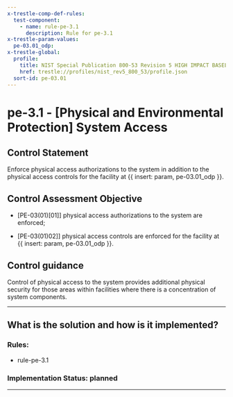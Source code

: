```yaml
---
x-trestle-comp-def-rules:
  test-component:
    - name: rule-pe-3.1
      description: Rule for pe-3.1
x-trestle-param-values:
  pe-03.01_odp:
x-trestle-global:
  profile:
    title: NIST Special Publication 800-53 Revision 5 HIGH IMPACT BASELINE
    href: trestle://profiles/nist_rev5_800_53/profile.json
  sort-id: pe-03.01
---
```


# pe-3.1 - \[Physical and Environmental Protection\] System Access

## Control Statement

Enforce physical access authorizations to the system in addition to the physical access controls for the facility at {{ insert: param, pe-03.01_odp }}.

## Control Assessment Objective

- \[PE-03(01)[01]\] physical access authorizations to the system are enforced;

- \[PE-03(01)02]\] physical access controls are enforced for the facility at {{ insert: param, pe-03.01_odp }}.

## Control guidance

Control of physical access to the system provides additional physical security for those areas within facilities where there is a concentration of system components.

______________________________________________________________________

## What is the solution and how is it implemented?

<!-- For implementation status enter one of: implemented, partial, planned, alternative, not-applicable -->

<!-- Note that the list of rules under ### Rules: is read-only and changes will not be captured after assembly to JSON -->

<!-- Add control implementation description here for control: pe-3.1 -->

### Rules:

  - rule-pe-3.1

### Implementation Status: planned

______________________________________________________________________
